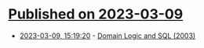 # [Published on 2023-03-09](index.md)

* [2023-03-09, 15:19:20](https://lobste.rs/s/98vrnf/domain_logic_sql_2003) - [Domain Logic and SQL (2003)](https://martinfowler.com/articles/dblogic.html)
